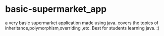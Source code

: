 # basic-supermarket_app
a very basic supermarket application made using java. covers the topics of inheritance,polymorphism,overriding ,etc.
Best for students learning java.
:)
